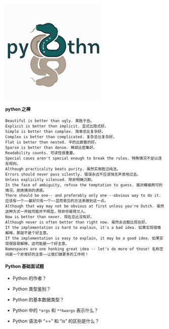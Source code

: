 ![](./asset/img/python_logo.png)

#### python 之禅

```
Beautiful is better than ugly. 美胜于丑。
Explicit is better than implicit. 显式比隐式好。
Simple is better than complex. 简单总比复杂好。
Complex is better than complicated. 复杂总比复杂好。
Flat is better than nested. 平的比嵌套的好。
Sparse is better than dense. 稀疏比密集好。
Readability counts. 可读性很重要。
Special cases aren't special enough to break the rules. 特殊情况不足以违反规则。
Although practicality beats purity. 虽然实用胜过纯洁。
Errors should never pass silently. 错误永远不应该悄无声息地过去。
Unless explicitly silenced. 除非明确沉默。
In the face of ambiguity, refuse the temptation to guess. 面对模棱两可的情况，拒绝猜测的诱惑。
There should be one-- and preferably only one --obvious way to do it. 应该有一个——最好只有一个——显而易见的方法来做到这一点。
Although that way may not be obvious at first unless you're Dutch. 虽然这种方式一开始可能并不明显，除非你是荷兰人。
Now is better than never. 现在总比没有好。
Although never is often better than right now. 虽然永远都比现在好。
If the implementation is hard to explain, it's a bad idea. 如果实现很难解释，那就不是个好主意。
If the implementation is easy to explain, it may be a good idea. 如果实现很容易解释，这可能是一个好主意。
Namespaces are one honking great idea -- let's do more of those! 名称空间是一个非常好的主意——让我们做更多的工作吧！
```

#### Python 基础面试题

- Python 的作者？

- Python 类型鉴别？

- Python 的基本数据类型？

- Python 中的 `*args` 和 `**kwargs` 表示什么？

- Python 语法中 “==” 和 “is” 的区别是什么？
